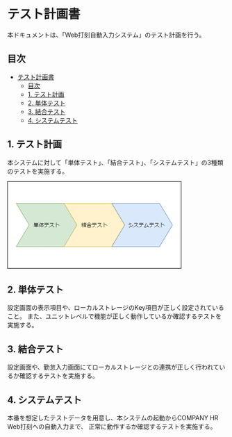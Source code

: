 # テスト計画書

本ドキュメントは、「Web打刻自動入力システム」のテスト計画を行う。

## 目次

- [テスト計画書](#テスト計画書)
  - [目次](#目次)
  - [1. テスト計画](#1-テスト計画)
  - [2. 単体テスト](#2-単体テスト)
  - [3. 結合テスト](#3-結合テスト)
  - [4. システムテスト](#4-システムテスト)

## 1. テスト計画

本システムに対して「単体テスト」、「結合テスト」、「システムテスト」の3種類のテストを実施する。

![image](drawio/12.png)

## 2. 単体テスト

設定画面の表示項目や、ローカルストレージのKey項目が正しく設定されていること。
また、ユニットレベルで機能が正しく動作しているか確認するテストを実施する。

## 3. 結合テスト

設定画面や、勤怠入力画面にてローカルストレージとの連携が正しく行われているか確認するテストを実施する。

## 4. システムテスト

本番を想定したテストデータを用意し、本システムの起動からCOMPANY HR Web打刻への自動入力まで、
正常に動作するか確認するテストを実施する。

